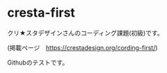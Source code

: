 # cresta-first
クリ★スタデザインさんのコーディング課題(初級)です。

(掲載ページ　https://crestadesign.org/cording-first/)

Githubのテストです。
